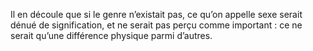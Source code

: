 Il en découle que si le genre n’existait pas, ce qu’on appelle sexe serait dénué de signification, et ne serait pas perçu comme important : ce ne serait qu’une différence physique parmi d’autres.